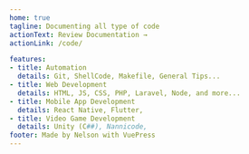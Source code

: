 ```yaml
---
home: true
tagline: Documenting all type of code
actionText: Review Documentation →
actionLink: /code/

features:
- title: Automation
  details: Git, ShellCode, Makefile, General Tips...
- title: Web Development
  details: HTML, JS, CSS, PHP, Laravel, Node, and more...
- title: Mobile App Development
  details: React Native, Flutter, 
- title: Video Game Development
  details: Unity (C##), Nannicode, 
footer: Made by Nelson with VuePress
---
```

